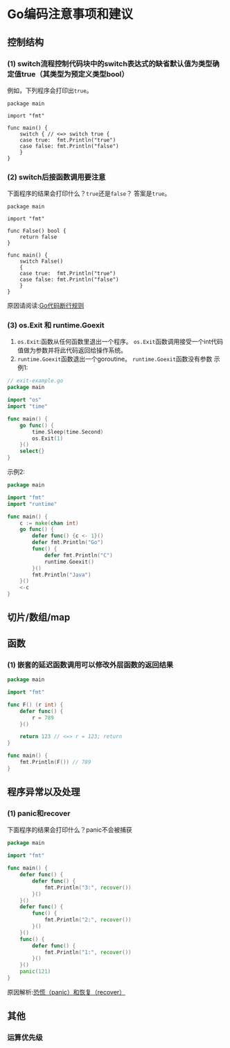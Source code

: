 # Go编码注意事项和建议

## 控制结构
### (1) switch流程控制代码块中的switch表达式的缺省默认值为类型确定值true（其类型为预定义类型bool）
例如，下列程序会打印出`true`。
```
package main

import "fmt"

func main() {
	switch { // <=> switch true {
	case true:  fmt.Println("true")
	case false: fmt.Println("false")
	}
}
```
### (2) switch后接函数调用要注意
下面程序的结果会打印什么？`true`还是`false`？ 答案是`true`。
```
package main

import "fmt"

func False() bool {
	return false
}

func main() {
	switch False()
	{
	case true:  fmt.Println("true")
	case false: fmt.Println("false")
	}
}
```
原因请阅读:[Go代码断行规则](./Go代码断行规则.md#duanhang)

### (3) os.Exit 和 runtime.Goexit
1. `os.Exit`:函数从任何函数里退出一个程序。 `os.Exit`函数调用接受一个int代码值做为参数并将此代码返回给操作系统。
1. `runtime.Goexit`函数退出一个goroutine。 `runtime.Goexit`函数没有参数
示例1:
```go
// exit-example.go
package main

import "os"
import "time"

func main() {
	go func() {
		time.Sleep(time.Second)
		os.Exit(1)
	}()
	select{}
}
```
示例2:
```go
package main

import "fmt"
import "runtime"

func main() {
	c := make(chan int)
	go func() {
		defer func() {c <- 1}()
		defer fmt.Println("Go")
		func() {
			defer fmt.Println("C")
			runtime.Goexit()
		}()
		fmt.Println("Java")
	}()
	<-c
}
```
## 切片/数组/map

## 函数
### (1) 嵌套的延迟函数调用可以修改外层函数的返回结果
```go
package main

import "fmt"

func F() (r int) {
	defer func() {
		r = 789
	}()

	return 123 // <=> r = 123; return
}

func main() {
	fmt.Println(F()) // 789
}
```
## 程序异常以及处理
### (1) panic和recover
下面程序的结果会打印什么？panic不会被捕获
```go
package main

import "fmt"

func main() {
	defer func() {
		defer func() {
			fmt.Println("3:", recover())
		}()
	}()
	defer func() {
		func() {
			fmt.Println("2:", recover())
		}()
	}()
	func() {
		defer func() {
			fmt.Println("1:", recover())
		}()
	}()
	panic(121)
}

```
原因解析:[恐慌（panic）和恢复（recover）](./panic_recover.md)

##  其他

### 运算优先级



